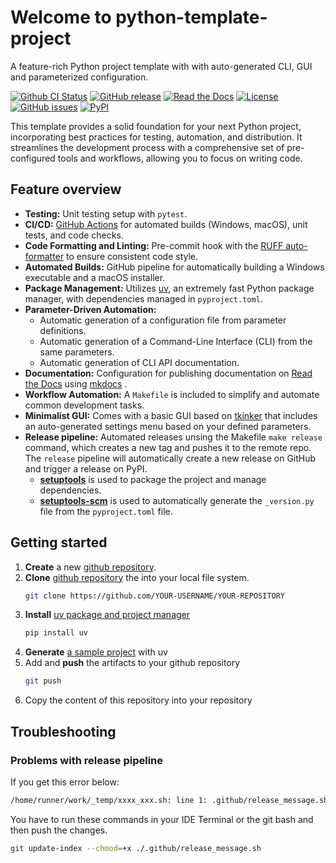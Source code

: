 <!-- This README.md is auto-generated from docs/index.md -->

# Welcome to python-template-project

A feature-rich Python project template with with auto-generated CLI, GUI and parameterized configuration.

[![Github CI Status](https://github.com/pamagister/python-template-project/actions/workflows/main.yml/badge.svg)](https://github.com/pamagister/python-template-project/actions)
[![GitHub release](https://img.shields.io/github/v/release/pamagister/python-template-project)](https://github.com/pamagister/python-template-project/releases)
[![Read the Docs](https://readthedocs.org/projects/python-template-project/badge/?version=stable)](https://python-template-project.readthedocs.io/en/stable/)
[![License](https://img.shields.io/github/license/pamagister/python-template-project)](https://github.com/pamagister/python-template-project/blob/main/LICENSE)
[![GitHub issues](https://img.shields.io/github/issues/pamagister/python-template-project)](https://github.com/pamagister/python-template-project/issues)
[![PyPI](https://img.shields.io/pypi/v/python-template-project)](https://pypi.org/project/python-template-project/)


This template provides a solid foundation for your next Python project, incorporating best practices for testing, automation, and distribution. It streamlines the development process with a comprehensive set of pre-configured tools and workflows, allowing you to focus on writing code.


## Feature overview

* **Testing:** Unit testing setup with `pytest`.
* **CI/CD:**  [GitHub Actions](https://github.com/features/actions) for automated builds (Windows, macOS), unit tests, and code checks.
* **Code Formatting and Linting:** Pre-commit hook with the [RUFF auto-formatter](https://docs.astral.sh/ruff/) to ensure consistent code style.
* **Automated Builds:** GitHub pipeline for automatically building a Windows executable and a macOS installer.
* **Package Management:** Utilizes [uv](https://docs.astral.sh/uv/getting-started/), an extremely fast Python package manager, with dependencies managed in `pyproject.toml`.
* **Parameter-Driven Automation:**
    * Automatic generation of a configuration file from parameter definitions.
    * Automatic generation of a Command-Line Interface (CLI) from the same parameters.
    * Automatic generation of CLI API documentation.
* **Documentation:** Configuration for publishing documentation on [Read the Docs](https://about.readthedocs.com/) using [mkdocs](https://www.mkdocs.org/) .
* **Workflow Automation:** A `Makefile` is included to simplify and automate common development tasks.
* **Minimalist GUI:** Comes with a basic GUI based on [tkinker](https://tkdocs.com/tutorial/index.html) that includes an auto-generated settings menu based on your defined parameters.
* **Release pipeline:** Automated releases unsing the Makefile `make release` command, which creates a new tag and pushes it to the remote repo. The `release` pipeline will automatically create a new release on GitHub and trigger a release on PyPI.
    * **[setuptools](https://pypi.org/project/setuptools/)** is used to package the project and manage dependencies.
    * **[setuptools-scm](https://pypi.org/project/setuptools-scm/)** is used to automatically generate the `_version.py` file from the `pyproject.toml` file.

## Getting started

1. **Create** a new [github repository](https://docs.github.com/en/repositories/creating-and-managing-repositories/creating-a-new-repository).
2. **Clone** [github repository](https://docs.github.com/en/repositories/creating-and-managing-repositories/cloning-a-repository) the into your local file system.
    ```bash
    git clone https://github.com/YOUR-USERNAME/YOUR-REPOSITORY
    ```
4. **Install** [uv package and project manager](https://docs.astral.sh/uv/getting-started/installation/)
    ```bash
    pip install uv
    ```
5. **Generate** [a sample project](https://docs.astral.sh/uv/guides/projects/#creating-a-new-project) with uv
6. Add and **push** the artifacts to your github repository
    ```bash
    git push
    ```
8. Copy the content of this repository into your repository

## Troubleshooting

### Problems with release pipeline

If you get this error below:
```bash
/home/runner/work/_temp/xxxx_xxx.sh: line 1: .github/release_message.sh: Permission denied
```

You have to run these commands in your IDE Terminal or the git bash and then push the changes.
```bash
git update-index --chmod=+x ./.github/release_message.sh
```

